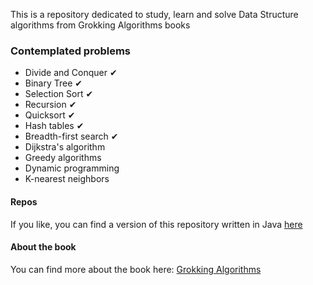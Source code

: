 This is a repository dedicated to study, learn and solve Data Structure algorithms from Grokking Algorithms books

### Contemplated problems ###
- Divide and Conquer ✔
- Binary Tree ✔
- Selection Sort ✔
- Recursion ✔
- Quicksort ✔
- Hash tables ✔
- Breadth-first search ✔
- Dijkstra's algorithm
- Greedy algorithms
- Dynamic programming
- K-nearest neighbors

#### Repos ####
If you like, you can find a version of this repository written in Java [here](https://github.com/gabrielfmagalhaes/grokking-algorithms-java)

#### About the book ####
You can find more about the book here: [Grokking Algorithms](https://www.amazon.com/Grokking-Algorithms-illustrated-programmers-curious/dp/1617292230)
